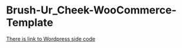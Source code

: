 # Brush-Ur_Cheek-WooCommerce-Template

[There is link to Wordpress side code](https://github.com/dawidwojcik476/BrushUrCheek-WooCommerce-Template-Wordpress-Side)
